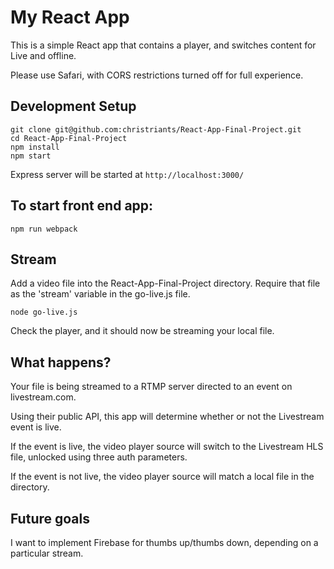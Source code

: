 # My React App 

This is a simple React app that contains a player, and switches content for Live and offline.

Please use Safari, with CORS restrictions turned off for full experience.

## Development Setup

```
git clone git@github.com:christriants/React-App-Final-Project.git
cd React-App-Final-Project
npm install
npm start
```

Express server will be started at `http://localhost:3000/`

## To start front end app:

```
npm run webpack
```

## Stream

Add a video file into the React-App-Final-Project directory. 
Require that file as the 'stream' variable in the go-live.js file.

```
node go-live.js
```

Check the player, and it should now be streaming your local file.

## What happens?

Your file is being streamed to a RTMP server directed to an event on livestream.com.

Using their public API, this app will determine whether or not the Livestream event is live.

If the event is live, the video player source will switch to the Livestream HLS file, unlocked using three auth parameters.

If the event is not live, the video player source will match a local file in the directory.

## Future goals

I want to implement Firebase for thumbs up/thumbs down, depending on a particular stream.

